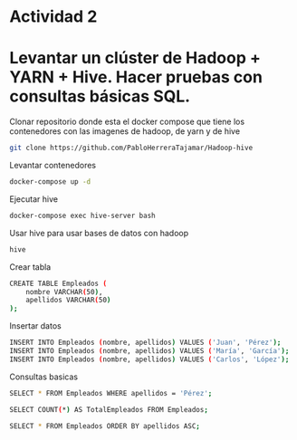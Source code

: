 
# Actividad 2
# Levantar un clúster de Hadoop + YARN + Hive. Hacer pruebas con consultas básicas SQL.


Clonar repositorio donde esta el docker compose que tiene los contenedores con las imagenes de hadoop, de yarn y de hive
```bash
git clone https://github.com/PabloHerreraTajamar/Hadoop-hive
```
Levantar contenedores
```bash
docker-compose up -d
```
Ejecutar hive
```bash
docker-compose exec hive-server bash
```
Usar hive para usar bases de datos con hadoop
```bash
hive
```
Crear tabla
```bash
CREATE TABLE Empleados (
    nombre VARCHAR(50),
    apellidos VARCHAR(50)
);
```
Insertar datos
```bash
INSERT INTO Empleados (nombre, apellidos) VALUES ('Juan', 'Pérez');
INSERT INTO Empleados (nombre, apellidos) VALUES ('María', 'García');
INSERT INTO Empleados (nombre, apellidos) VALUES ('Carlos', 'López');
```
Consultas basicas
```bash
SELECT * FROM Empleados WHERE apellidos = 'Pérez';
```
```bash
SELECT COUNT(*) AS TotalEmpleados FROM Empleados;
```
```bash
SELECT * FROM Empleados ORDER BY apellidos ASC;
```




